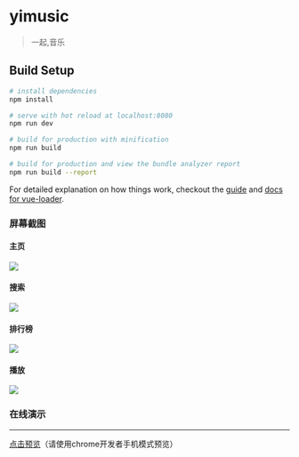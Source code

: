 # yimusic

> 一起,音乐

## Build Setup

``` bash
# install dependencies
npm install

# serve with hot reload at localhost:8080
npm run dev

# build for production with minification
npm run build

# build for production and view the bundle analyzer report
npm run build --report
```

For detailed explanation on how things work, checkout the [guide](http://vuejs-templates.github.io/webpack/) and [docs for vue-loader](http://vuejs.github.io/vue-loader).

### 屏幕截图

#### 主页

<img src="http://p02hf9fn0.bkt.clouddn.com/yi-music/screenshot/home.gif"/>

#### 搜索

<img src="http://p02hf9fn0.bkt.clouddn.com/yi-music/screenshot/search.gif"/>

#### 排行榜

<img src="http://p02hf9fn0.bkt.clouddn.com/yi-music/screenshot/rank.gif"/>

#### 播放

<img src="http://p02hf9fn0.bkt.clouddn.com/yi-music/screenshot/play.gif"/>

### 在线演示
***
[点击预览](https://fuzhongyi.github.io/YiMusic)（请使用chrome开发者手机模式预览）
